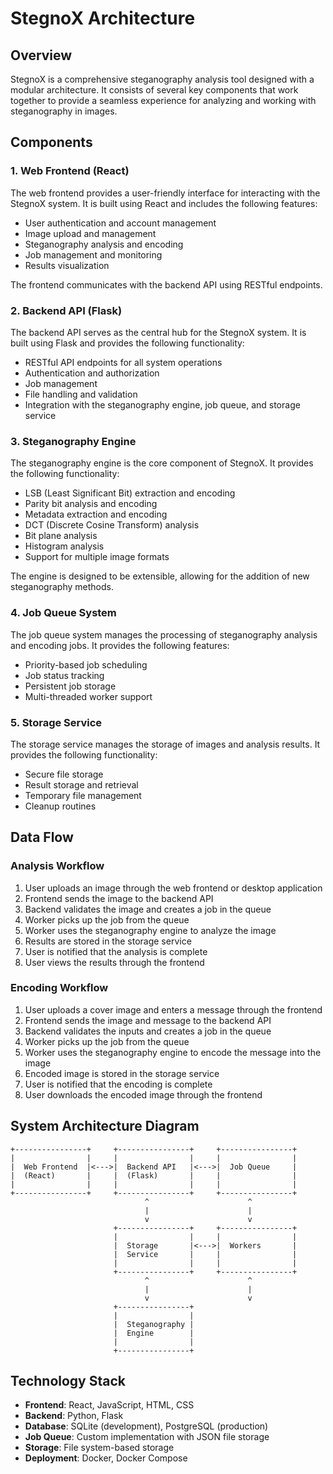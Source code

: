 # StegnoX Architecture

## Overview

StegnoX is a comprehensive steganography analysis tool designed with a modular architecture. It consists of several key components that work together to provide a seamless experience for analyzing and working with steganography in images.

## Components

### 1. Web Frontend (React)

The web frontend provides a user-friendly interface for interacting with the StegnoX system. It is built using React and includes the following features:

- User authentication and account management
- Image upload and management
- Steganography analysis and encoding
- Job management and monitoring
- Results visualization

The frontend communicates with the backend API using RESTful endpoints.

### 2. Backend API (Flask)

The backend API serves as the central hub for the StegnoX system. It is built using Flask and provides the following functionality:

- RESTful API endpoints for all system operations
- Authentication and authorization
- Job management
- File handling and validation
- Integration with the steganography engine, job queue, and storage service

### 3. Steganography Engine

The steganography engine is the core component of StegnoX. It provides the following functionality:

- LSB (Least Significant Bit) extraction and encoding
- Parity bit analysis and encoding
- Metadata extraction and encoding
- DCT (Discrete Cosine Transform) analysis
- Bit plane analysis
- Histogram analysis
- Support for multiple image formats

The engine is designed to be extensible, allowing for the addition of new steganography methods.

### 4. Job Queue System

The job queue system manages the processing of steganography analysis and encoding jobs. It provides the following features:

- Priority-based job scheduling
- Job status tracking
- Persistent job storage
- Multi-threaded worker support

### 5. Storage Service

The storage service manages the storage of images and analysis results. It provides the following functionality:

- Secure file storage
- Result storage and retrieval
- Temporary file management
- Cleanup routines

## Data Flow

### Analysis Workflow

1. User uploads an image through the web frontend or desktop application
2. Frontend sends the image to the backend API
3. Backend validates the image and creates a job in the queue
4. Worker picks up the job from the queue
5. Worker uses the steganography engine to analyze the image
6. Results are stored in the storage service
7. User is notified that the analysis is complete
8. User views the results through the frontend

### Encoding Workflow

1. User uploads a cover image and enters a message through the frontend
2. Frontend sends the image and message to the backend API
3. Backend validates the inputs and creates a job in the queue
4. Worker picks up the job from the queue
5. Worker uses the steganography engine to encode the message into the image
6. Encoded image is stored in the storage service
7. User is notified that the encoding is complete
8. User downloads the encoded image through the frontend

## System Architecture Diagram

```
+----------------+     +----------------+     +----------------+
|                |     |                |     |                |
|  Web Frontend  |<--->|  Backend API   |<--->|  Job Queue     |
|  (React)       |     |  (Flask)       |     |                |
|                |     |                |     |                |
+----------------+     +----------------+     +----------------+
                              ^                      ^
                              |                      |
                              v                      v
                       +----------------+     +----------------+
                       |                |     |                |
                       |  Storage       |<--->|  Workers       |
                       |  Service       |     |                |
                       |                |     |                |
                       +----------------+     +----------------+
                              ^                      ^
                              |                      |
                              v                      v
                       +----------------+
                       |                |
                       |  Steganography |
                       |  Engine        |
                       |                |
                       +----------------+
```

## Technology Stack

- **Frontend**: React, JavaScript, HTML, CSS
- **Backend**: Python, Flask
- **Database**: SQLite (development), PostgreSQL (production)
- **Job Queue**: Custom implementation with JSON file storage
- **Storage**: File system-based storage
- **Deployment**: Docker, Docker Compose
